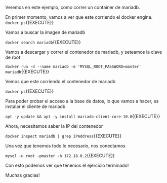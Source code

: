 Veremos en este ejemplo, como correr un container de mariadb.

En primer momento, vamos a ver que este corriendo el docker engine.
`docker ps`{{EXECUTE}}

Vamos a buscar la imagen de mariadb

`docker search mariadb`{{EXECUTE}}

Vamos a descargar y correr el contenedor de mariadb, y seteamos la clave de root

`docker run -d --name mariadb -e 'MYSQL_ROOT_PASSWORD=master' mariadb`{{EXECUTE}}

Vemos que este corriendo el contenedor de mariadb

`docker ps`{{EXECUTE}}

Para poder probar el acceso a la base de datos, lo que vamos a hacer, es instalar el cliente de mariadb

`apt -y update && apt -y install mariadb-client-core-10.0`{{EXECUTE}}

Ahora, necesitamos saber la IP del contenedor

`docker inspect mariadb | grep IPAddress`{{EXECUTE}}

Una vez que tenemos todo lo necesario, nos conectamos

`mysql -u root -pmaster -h 172.18.0.2`{{EXECUTE}}

Con esto podemos ver que tenemos el ejercicio terminado!

Muchas gracias!











